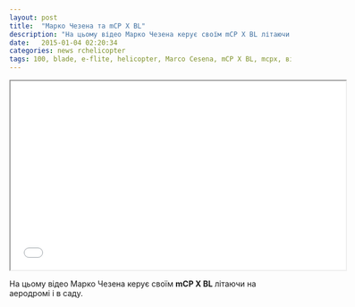 ```yaml
---
layout: post
title:  "Марко Чезена та mCP X BL"
description: "На цьому відео Марко Чезена керує своїм mCP X BL літаючи на аеродромі і в саду"
date:   2015-01-04 02:20:34
categories: news rchelicopter
tags: 100, blade, e-flite, helicopter, Marco Cesena, mCP X BL, mcpx, відео
---
```


<iframe width="600" height="338" src="//www.youtube.com/embed/I4YJS1nUXw8?rel=0&theme=light&wmode=opaque&vq=large" allowfullscreen></iframe>

На цьому відео Марко Чезена керує своїм **mCP X BL** літаючи на аеродромі і в саду.
